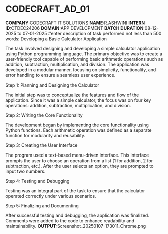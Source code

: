 # CODECRAFT_AD_01
**COMPANY**:CODECRAFT IT SOLUTIONS 
**NAME**:R.ASHWINI
**INTERN ID**:CTDEC24206
**DOMAIN**:APP DEVELOPMENT 
**BATCH DURATION**:08-12-2025 to 07-01-2025
#enter description of task performed not less than 500 words:
Developing a Basic Calculator Application

The task involved designing and developing a simple calculator application using Python programming language. The primary objective was to create a user-friendly tool capable of performing basic arithmetic operations such as addition, subtraction, multiplication, and division. The application was developed in a modular manner, focusing on simplicity, functionality, and error handling to ensure a seamless user experience.

Step 1: Planning and Designing the Calculator

The initial step was to conceptualize the features and flow of the application. Since it was a simple calculator, the focus was on four key operations: addition, subtraction, multiplication, and division. 

Step 2: Writing the Core Functionality

The development began by implementing the core functionality using Python functions. Each arithmetic operation was defined as a separate function for modularity and reusability. 

Step 3: Creating the User Interface

The program used a text-based menu-driven interface. This interface prompts the user to choose an operation from a list (1 for addition, 2 for subtraction, etc.). After the user selects an option, they are prompted to input two numbers.

Step 4: Testing and Debugging

Testing was an integral part of the task to ensure that the calculator operated correctly under various scenarios.

Step 5: Finalizing and Documenting

After successful testing and debugging, the application was finalized. Comments were added to the code to enhance readability and maintainability.
**OUTPUT**:Screenshot_20250107-173011_Chrome.png
